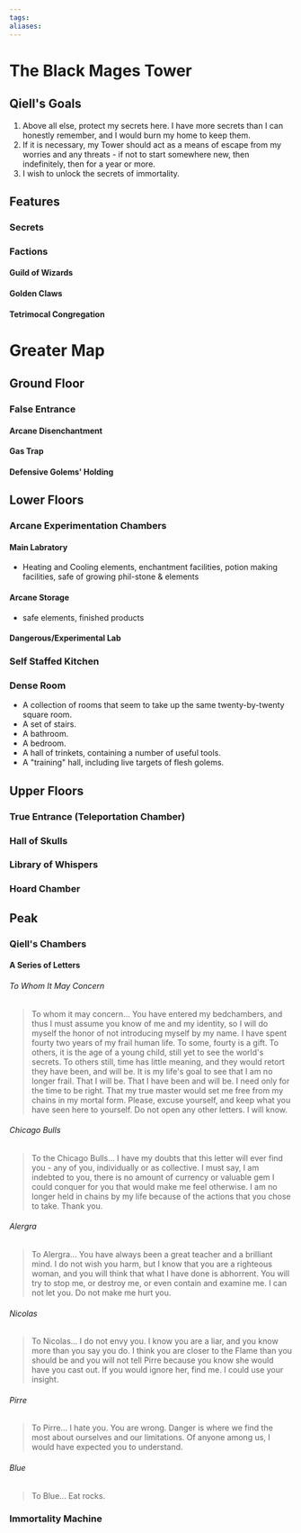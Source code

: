 ```yaml
---
tags:
aliases:
---
```

# The Black Mages Tower
## Qiell's Goals
1. Above all else, protect my secrets here. I have more secrets than I can honestly remember, and I would burn my home to keep them.
2. If it is necessary, my Tower should act as a means of escape from my worries and any threats - if not to start somewhere new, then indefinitely, then for a year or more.
3. I wish to unlock the secrets of immortality.
## Features
### Secrets
### Factions
#### Guild of Wizards
#### Golden Claws
#### Tetrimocal Congregation

# Greater Map
## Ground Floor
### False Entrance
#### Arcane Disenchantment
#### Gas Trap
#### Defensive Golems' Holding
## Lower Floors
### Arcane Experimentation Chambers
#### Main Labratory
- Heating and Cooling elements, enchantment facilities, potion making facilities, safe of growing phil-stone & elements
#### Arcane Storage
- safe elements, finished products
#### Dangerous/Experimental Lab
### Self Staffed Kitchen
### Dense Room
- A collection of rooms that seem to take up the same twenty-by-twenty square room.
- A set of stairs.
- A bathroom.
- A bedroom.
- A hall of trinkets, containing a number of useful tools.
- A "training" hall, including live targets of flesh golems.
## Upper Floors
### True Entrance (Teleportation Chamber)
### Hall of Skulls
### Library of Whispers
### Hoard Chamber
## Peak
### Qiell's Chambers
#### A Series of Letters
###### To Whom It May Concern
> To whom it may concern...
> You have entered my bedchambers, and thus I must assume you know of me and my identity, so I will do myself the honor of not introducing myself by my name.
> I have spent fourty two years of my frail human life. To some, fourty is a gift. To others, it is the age of a young child, still yet to see the world's secrets. To others still, time has little meaning, and they would retort they have been, and will be.
> It is my life's goal to see that I am no longer frail. That I will be. That I have been and will be.
> I need only for the time to be right. That my true master would set me free from my chains in my mortal form. Please, excuse yourself, and keep what you have seen here to yourself. Do not open any other letters. I will know.

###### Chicago Bulls
> To the Chicago Bulls...
> I have my doubts that this letter will ever find you - any of you, individually or as collective. I must say, I am indebted to you, there is no amount of currency or valuable gem I could conquer for you that would make me feel otherwise. I am no longer held in chains by my life because of the actions that you chose to take.
> Thank you. 
###### Alergra
> To Alergra...
> You have always been a great teacher and a brilliant mind. I do not wish you harm, but I know that you are a righteous woman, and you will think that what I have done is abhorrent. You will try to stop me, or destroy me, or even contain and examine me. I can not let you. Do not make me hurt you.
###### Nicolas
> To Nicolas...
> I do not envy you. I know you are a liar, and you know more than you say you do. I think you are closer to the Flame than you should be and you will not tell Pirre because you know she would have you cast out.
> If you would ignore her, find me. I could use your insight.
###### Pirre
> To Pirre...
> I hate you. You are wrong. Danger is where we find the most about ourselves and our limitations. Of anyone among us, I would have expected you to understand. 
###### Blue
> To Blue...
> Eat rocks.

### Immortality Machine
